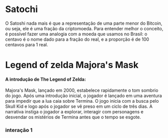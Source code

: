 # Satochi

O Satoshi nada mais é que a representação de uma parte menor do Bitcoin, ou seja, ele é uma fração da criptomoeda. Para entender melhor o conceito, é possível fazer uma analogia com a moeda que usamos no Brasil: o centavo é o nome dado para a fração do real, e a proporção é de 100 centavos para 1 real.

# Legend of zelda Majora's Mask

<h4>A introdução de The Legend of Zelda:</h4> Majora's Mask, lançado em 2000, estabelece rapidamente o tom sombrio do jogo. Após uma introdução inicial, o jogador é lançado em uma aventura para impedir que a lua caia sobre Termina. O jogo inicia com a busca pelo Skull Kid e logo após o jogador se vê preso em um ciclo de três dias. A narrativa instiga o jogador a explorar, interagir com personagens e desvendar os mistérios de Termina antes que o tempo se esgote.

### interação 1